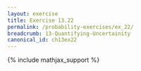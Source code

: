 ```yaml
---
layout: exercise
title: Exercise 13.22
permalink: /probability-exercises/ex_22/
breadcrumb: 13-Quantifying-Uncertainity
canonical_id: ch13ex22
---
```


{% include mathjax_support %}
